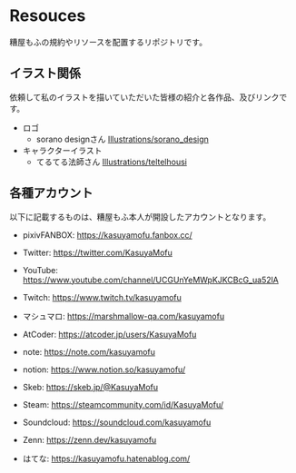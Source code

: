 # Resouces

糟屋もふの規約やリソースを配置するリポジトリです。

## イラスト関係

依頼して私のイラストを描いていただいた皆様の紹介と各作品、及びリンクです。

- ロゴ
  - sorano designさん [Illustrations/sorano_design](Illustrations/teltelhousi)
- キャラクターイラスト
  - てるてる法師さん [Illustrations/teltelhousi](Illustrations/teltelhousi)

## 各種アカウント

以下に記載するものは、糟屋もふ本人が開設したアカウントとなります。

- pixivFANBOX: https://kasuyamofu.fanbox.cc/
- Twitter: https://twitter.com/KasuyaMofu
- YouTube: https://www.youtube.com/channel/UCGUnYeMWpKJKCBcG_ua52lA
- Twitch: https://www.twitch.tv/kasuyamofu
- マシュマロ: https://marshmallow-qa.com/kasuyamofu

- AtCoder: https://atcoder.jp/users/KasuyaMofu
- note: https://note.com/kasuyamofu
- notion: https://www.notion.so/kasuyamofu/
- Skeb: https://skeb.jp/@KasuyaMofu
- Steam: https://steamcommunity.com/id/KasuyaMofu/
- Soundcloud: https://soundcloud.com/kasuyamofu
- Zenn: https://zenn.dev/kasuyamofu
- はてな: https://kasuyamofu.hatenablog.com/
